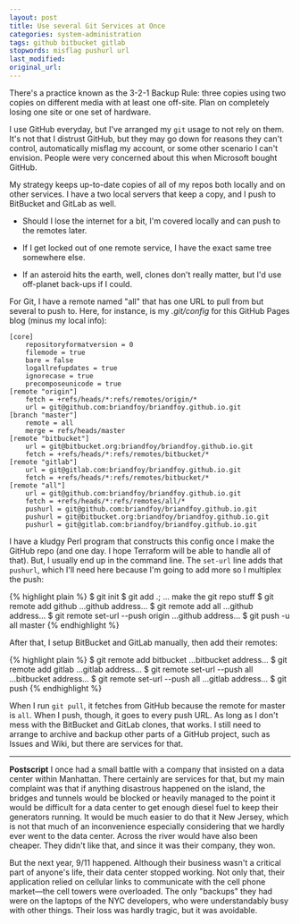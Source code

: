 ```yaml
---
layout: post
title: Use several Git Services at Once
categories: system-administration
tags: github bitbucket gitlab
stopwords: misflag pushurl url
last_modified:
original_url:
---
```


There's a practice known as the 3-2-1 Backup Rule: three copies using two copies on different media with at least one off-site. Plan on completely losing one site or one set of hardware.

<!--more-->

I use GitHub everyday, but I've arranged my `git` usage to not rely on them. It's not that I distrust GitHub, but they may go down for reasons they can't control, automatically misflag my account, or some other scenario I can't envision. People were very concerned about this when Microsoft bought GitHub.

My strategy keeps up-to-date copies of all of my repos both locally and on other services. I have a two local servers that keep a copy, and I push to BitBucket and GitLab as well.

* Should I lose the internet for a bit, I'm covered locally and can push to the remotes later.

* If I get locked out of one remote service, I have the exact same tree somewhere else.

* If an asteroid hits the earth, well, clones don't really matter, but I'd use off-planet back-ups if I could.

For Git, I have a remote named "all" that has one URL to pull from but several to push to. Here, for instance, is my *.git/config* for this GitHub Pages blog (minus my local info):

	[core]
		repositoryformatversion = 0
		filemode = true
		bare = false
		logallrefupdates = true
		ignorecase = true
		precomposeunicode = true
	[remote "origin"]
		fetch = +refs/heads/*:refs/remotes/origin/*
		url = git@github.com:briandfoy/briandfoy.github.io.git
	[branch "master"]
		remote = all
		merge = refs/heads/master
	[remote "bitbucket"]
		url = git@bitbucket.org:briandfoy/briandfoy.github.io.git
		fetch = +refs/heads/*:refs/remotes/bitbucket/*
	[remote "gitlab"]
		url = git@gitlab.com:briandfoy/briandfoy.github.io.git
		fetch = +refs/heads/*:refs/remotes/bitbucket/*
	[remote "all"]
		url = git@github.com:briandfoy/briandfoy.github.io.git
		fetch = +refs/heads/*:refs/remotes/all/*
		pushurl = git@github.com:briandfoy/briandfoy.github.io.git
		pushurl = git@bitbucket.org:briandfoy/briandfoy.github.io.git
		pushurl = git@gitlab.com:briandfoy/briandfoy.github.io.git

I have a kludgy Perl program that constructs this config once I make the GitHub repo (and one day. I hope Terraform will be able to handle all of that). But, I usually end up in the command line. The `set-url` line adds that `pushurl`, which I'll need here because I'm going to add more so I multiplex the push:

{% highlight plain %}
$ git init
$ git add .; ... make the git repo stuff
$ git remote add github ...github address...
$ git remote add all ...github address...
$ git remote set-url --push origin ...github address...
$ git push -u all master
{% endhighlight %}

After that, I setup BitBucket and GitLab manually, then add their remotes:

{% highlight plain %}
$ git remote add bitbucket ...bitbucket address...
$ git remote add gitlab ...gitlab address...
$ git remote set-url --push all ...bitbucket address...
$ git remote set-url --push all ...gitlab address...
$ git push
{% endhighlight %}

When I run `git pull`, it fetches from GitHub because the remote for master is `all`. When I push, though, it goes to every push URL. As long as I don't mess with the BitBucket and GitLab clones, that works. I still need to arrange to archive and backup other parts of a GitHub project, such as Issues and Wiki, but there are services for that.

---

**Postscript** I once had a small battle with a company that insisted on a data center within Manhattan. There certainly are services for that, but my main complaint was that if anything disastrous happened on the island, the bridges and tunnels would be blocked or heavily managed to the point it would be difficult for a data center to get enough diesel fuel to keep their generators running. It would be much easier to do that it New Jersey, which is not that much of an inconvenience especially considering that we hardly ever went to the data center. Across the river would have also been cheaper. They didn't like that, and since it was their company, they won.

But the next year, 9/11 happened. Although their business wasn't a critical part of anyone's life, their data center stopped working. Not only that, their application relied on cellular links to communicate with the cell phone market—the cell towers were overloaded. The only "backups" they had were on the laptops of the NYC developers, who were understandably busy with other things. Their loss was hardly tragic, but it was avoidable.

